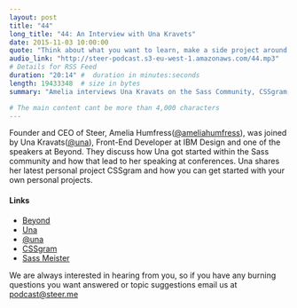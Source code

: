 ```yaml
---
layout: post
title: "44"
long_title: "44: An Interview with Una Kravets"
date: 2015-11-03 10:00:00
quote: "Think about what you want to learn, make a side project around that."
audio_link: "http://steer-podcast.s3-eu-west-1.amazonaws.com/44.mp3"
# Details for RSS Feed
duration: "20:14" #  duration in minutes:seconds
length: 19433348  # size in bytes
summary: "Amelia interviews Una Kravats on the Sass Community, CSSgram, personal projects and her upcoming Beyond Conf talk. "

# The main content cant be more than 4,000 characters
---
```

Founder and CEO of Steer, Amelia Humfress([@ameliahumfress](https://twitter.com/ameliahumfress)), was joined by Una Kravats([@una](https://twitter.com/una)), Front-End Developer at IBM Design and one of the speakers at Beyond. They discuss how Una got started within the Sass community and how that lead to her speaking at conferences. Una shares her latest personal project CSSgram and how you can get started with your own personal projects.

#### Links
- [Beyond](http://beyondconf.co)
- [Una](http://una.im/)
- [@una](https://twitter.com/una)
- [CSSgram](https://github.com/una/CSSgram)
- [Sass Meister](http://sassmeister.com/)

We are always interested in hearing from you, so if you have any burning questions you want answered or topic suggestions email us at [podcast@steer.me](mailto:podcast@steer.me)
